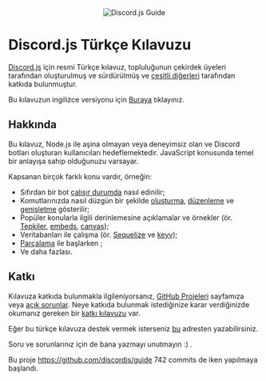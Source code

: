 <div align="center">
	<img src="guide/images/branding/banner-alt-transparent.png" title="Discord.js Guide" alt="Discord.js Guide" />
</div>

# Discord.js Türkçe Kılavuzu

[Discord.js](https://github.com/discordjs/discord.js) için resmi Türkçe kılavuz, topluluğunun çekirdek üyeleri tarafından oluşturulmuş ve sürdürülmüş ve [çeşitli diğerleri](https://github.com/discordjs/guide/graphs/contributors?type=a) tarafından katkıda bulunmuştur.

Bu kılavuzun ingilizce versiyonu için [Buraya](https://github.com/discordjs/guide) tıklayınız.

## Hakkında

Bu kılavuz, Node.js ile aşina olmayan veya deneyimsiz olan ve Discord botları oluşturan kullanıcıları hedeflemektedir. JavaScript konusunda temel bir anlayışa sahip olduğunuzu varsayar.

Kapsanan birçok farklı konu vardır, örneğin:

- Sıfırdan bir bot [çalışır durumda](https://discordjs.guide/preparations/) nasıl edinilir;
- Komutlarınızda nasıl düzgün bir şekilde [oluşturma](https://discordjs.guide/creating-your-bot/), [düzenleme](https://discordjs.guide/command-handling/) ve [genişletme](https://discordjs.guide/command-handling/adding-features) gösterilir;
- Popüler konularla ilgili derinlemesine açıklamalar ve örnekler (ör. [Tepkiler](https://discordjs.guide/popular-topics/reactions), [embeds](https://discordjs.guide/popular-topics/embeds), [canvas](https://discordjs.guide/popular-topics/canvas));
- Veritabanları ile çalışma (ör. [Sequelize](https://discordjs.guide/sequelize/) ve [keyv](https://discordjs.guide/keyv/));
- [Parçalama](https://discordjs.guide/sharding/) ile başlarken ;
- Ve daha fazlası.

## Katkı

Kılavuza katkıda bulunmakla ilgileniyorsanız, [GitHub Projeleri](https://github.com/discordjs/guide/projects) sayfamıza veya [açık sorunlar](https://github.com/discordjs/guide/issues). Neye katkıda bulunmak istediğinize karar verdiğinizde okumanız gereken bir [katkı kılavuzu](https://github.com/discordjs/guide/blob/master/CONTRIBUTING.md) var.

Eğer bu türkçe kılavuza destek vermek isterseniz [bu](https://github.com/mehmetkazim0/discord-turkce-kilavuz) adresten yazabilirsiniz.


Soru ve sorunlarınız için de bana yazmayı unutmayın :) .


Bu proje https://github.com/discordjs/guide 742 commits de iken yapılmaya başlandı.
